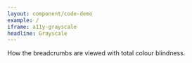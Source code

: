 ```yaml
---
layout: component/code-demo
example: /
iframe: a11y-grayscale
headline: Grayscale
---
```



How the breadcrumbs are viewed with total colour blindness.
